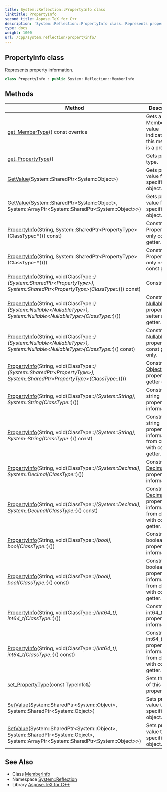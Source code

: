 ```yaml
---
title: System::Reflection::PropertyInfo class
linktitle: PropertyInfo
second_title: Aspose.TeX for C++
description: 'System::Reflection::PropertyInfo class. Represents property information in C++.'
type: docs
weight: 1000
url: /cpp/system.reflection/propertyinfo/
---
```

## PropertyInfo class


Represents property information.

```cpp
class PropertyInfo : public System::Reflection::MemberInfo
```

## Methods

| Method | Description |
| --- | --- |
| [get_MemberType](./get_membertype/)() const override | Gets a MemberTypes value indicating that this member is a property. |
| [get_PropertyType](./get_propertytype/)() | Gets property type. |
| [GetValue](./getvalue/)(System::SharedPtr\<System::Object\>) | Gets property value from specific object. |
| [GetValue](./getvalue/)(System::SharedPtr\<System::Object\>, System::ArrayPtr\<System::SharedPtr\<System::Object\>\>) | Gets property value from specific object. |
| [PropertyInfo](./propertyinfo/)(String, System::SharedPtr\<PropertyType\>(ClassType::*)() const) | Constructor. Property with only const getter. |
| [PropertyInfo](./propertyinfo/)(String, System::SharedPtr\<PropertyType\>(ClassType::*)()) | Constructor. Property with only non-const getter. |
| [PropertyInfo](./propertyinfo/)(String, void(ClassType::*)(System::SharedPtr\<PropertyType\>), System::SharedPtr\<PropertyType\>(ClassType::*)() const) | Constructor. |
| [PropertyInfo](./propertyinfo/)(String, void(ClassType::*)(System::Nullable\<NullableType\>), System::Nullable\<NullableType\>(ClassType::*)()) | Constructor. [Nullable](../../system/nullable/) property with setter and getter. |
| [PropertyInfo](./propertyinfo/)(String, void(ClassType::*)(System::Nullable\<NullableType\>), System::Nullable\<NullableType\>(ClassType::*)() const) | Constructor. [Nullable](../../system/nullable/) property with const getter only. |
| [PropertyInfo](./propertyinfo/)(String, void(ClassType::*)(System::SharedPtr\<PropertyType\>), System::SharedPtr\<PropertyType\>(ClassType::*)()) | Constructor. [Object](../../system/object/) property with getter only. |
| [PropertyInfo](./propertyinfo/)(String, void(ClassType::*)(System::String), System::String(ClassType::*)()) | Constructs string property information. |
| [PropertyInfo](./propertyinfo/)(String, void(ClassType::*)(System::String), System::String(ClassType::*)() const) | Constructs string property information from class with const getter. |
| [PropertyInfo](./propertyinfo/)(String, void(ClassType::*)(System::Decimal), System::Decimal(ClassType::*)()) | Constructs [Decimal](../../system/decimal/) property information. |
| [PropertyInfo](./propertyinfo/)(String, void(ClassType::*)(System::Decimal), System::Decimal(ClassType::*)() const) | Constructs [Decimal](../../system/decimal/) property information from class with const getter. |
| [PropertyInfo](./propertyinfo/)(String, void(ClassType::*)(bool), bool(ClassType::*)()) | Constructs boolean property information. |
| [PropertyInfo](./propertyinfo/)(String, void(ClassType::*)(bool), bool(ClassType::*)() const) | Constructs boolean property information from class with const getter. |
| [PropertyInfo](./propertyinfo/)(String, void(ClassType::*)(int64_t), int64_t(ClassType::*)()) | Constructs int64_t property information. |
| [PropertyInfo](./propertyinfo/)(String, void(ClassType::*)(int64_t), int64_t(ClassType::*)() const) | Constructs int64_t property information from class with const getter. |
| [set_PropertyType](./set_propertytype/)(const TypeInfo\&) | Sets the type of this property. |
| [SetValue](./setvalue/)(System::SharedPtr\<System::Object\>, System::SharedPtr\<System::Object\>) | Sets property value to specific object. |
| [SetValue](./setvalue/)(System::SharedPtr\<System::Object\>, System::SharedPtr\<System::Object\>, System::ArrayPtr\<System::SharedPtr\<System::Object\>\>) | Sets property value to specific object. |
## See Also

* Class [MemberInfo](../memberinfo/)
* Namespace [System::Reflection](../)
* Library [Aspose.TeX for C++](../../)
